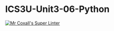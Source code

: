 # ICS3U-Unit3-06-Python

[![Mr Coxall's Super Linter](https://github.com/marshall-demars/ICS3U-Unit3-06-Python/workflows/Mr%20Coxall's%20Super%20Linter/badge.svg)](https://github.com/marshall-demars/ICS3U-Unit3-06-Python/actions/)
